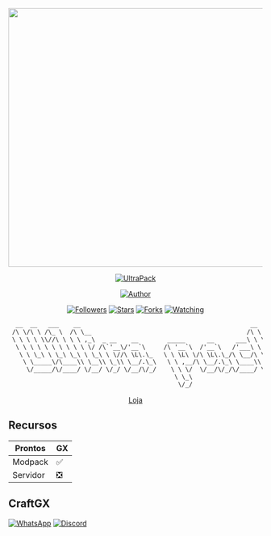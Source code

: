 <p align="center">
<img src="https://raw.githubusercontent.com/CraftGXNetwork/UltraPack/main/profileImage/Ultracurse.png" width="512" height="512"/>
</p>
<p align="center">
<a href="#"><img title="UltraPack" src="https://img.shields.io/badge/UltraPack-green?colorA=%23ff0000&colorB=%23017e40&style=for-the-badge"></a>
</p>
<p align="center">
<a href="https://github.com/CraftGXNetwork"><img title="Author" src="https://img.shields.io/badge/AUTHOR-CraftGXNetwork-orange.svg?style=for-the-badge&logo=github"></a>
</p>
<p align="center">
<a href="https://github.com/CraftGXNetwork/followers"><img title="Followers" src="https://img.shields.io/github/followers/CraftGXNetwork?color=blue&style=flat-square"></a>
<a href="https://github.com/CraftGXNetwork/UltraPack/stargazers/"><img title="Stars" src="https://img.shields.io/github/stars/CraftGXNetwork/UltraPack?color=red&style=flat-square"></a>
<a href="https://github.com/CraftGXNetwork/UltraPack/network/members"><img title="Forks" src="https://img.shields.io/github/forks/CraftGXNetwork/UltraPack?color=red&style=flat-square"></a>
<a href="https://github.com/CraftGXNetwork/UltraPack/watchers"><img title="Watching" src="https://img.shields.io/github/watchers/CraftGXNetwork/UltraPack?label=Watchers&color=blue&style=flat-square"></a>
</p>
<div align="center">

```txt
  __  __   ___    __                                               __         
 /\ \/\ \ /\_ \  /\ \__                                           /\ \        
 \ \ \ \ \\//\ \ \ \ ,_\  _ __    __        _____      __      ___\ \ \/'\    
  \ \ \ \ \ \ \ \ \ \ \/ /\`'__\/'__`\     /\ '__`\  /'__`\   /'___\ \ , <    
   \ \ \_\ \ \_\ \_\ \ \_\ \ \//\ \L\.\_   \ \ \L\ \/\ \L\.\_/\ \__/\ \ \\`\  
    \ \_____\/\____\\ \__\\ \_\\ \__/.\_\   \ \ ,__/\ \__/.\_\ \____\\ \_\ \_\
     \/_____/\/____/ \/__/ \/_/ \/__/\/_/    \ \ \/  \/__/\/_/\/____/ \/_/\/_/
                                              \ \_\                           
                                               \/_/                         
```

                                                                            
<p align="center"><a href="https://loja.craftgx.com.br/" target="_blank">Loja</a></p>
</div>

## Recursos


| Prontos |GX|
| ------------- | ------------- |
| Modpack|✅|
| Servidor|❎|

<p align="center">

## CraftGX

<a href="https://chat.whatsapp.com/HHyCuXQp3Al65C5d9mLYxn"><img alt="WhatsApp" src="https://img.shields.io/badge/WhatsApp-25D366?style=for-the-badge&logo=whatsapp&logoColor=white&style=plastic"/></a>
<a href="https://discord.gg/TErd49t"><img alt="Discord" src="https://img.shields.io/badge/Discord-5865F2?style=for-the-badge&logo=discord&logoColor=white&style=plastic"/></a>
</p>
